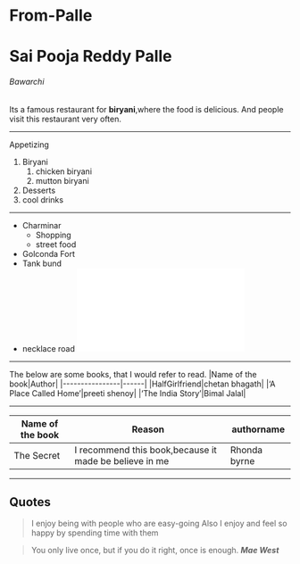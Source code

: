 # From-Palle
# Sai Pooja Reddy Palle
###### Bawarchi 
Its a famous restaurant for **biryani**,where the food is delicious.
And people visit this restaurant very often.

-----
Appetizing
1. Biryani
    1. chicken biryani
    2. mutton biryani
2. Desserts
3. cool drinks

--------
* Charminar
    * Shopping
    * street food
* Golconda Fort
* Tank bund
* necklace road
![My info](MyMedia.md)


------------
The below are some books, that I would refer to read.
|Name of the book|Author|
|----------------|------|
|HalfGirlfriend|chetan bhagath|
|‘A Place Called Home’|preeti shenoy|
|‘The India Story’|Bimal Jalal|

------
|Name of the book|Reason|authorname|
|---------------|--------|----------|
|The Secret|I recommend this book,because it made be believe in me|Rhonda byrne|

---------------------
## Quotes ##
> I enjoy being with people who are easy-going
> Also I enjoy and feel so happy by spending time  with them

> You only live once, but if you do it right, once is enough.
> ***Mae West***

